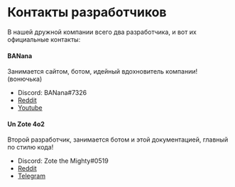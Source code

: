 # Контакты разработчиков

В нашей дружной компании всего два разработчика, и вот их официальные контакты:

#### BANana

Занимается сайтом, ботом, идейный вдохновитель компании! \(вонючька\)

* Discord: BANana\#7326
* [Reddit](https://www.reddit.com/u/BANanaD3V)
* [Youtube](https://www.youtube.com/channel/UCGXjpZJtGJHqUuNIt_90C9w)

#### Un Zote 4o2

Второй разработчик, занимается ботом и этой документацией, главный по стилю кода!

* Discord: Zote the Mighty\#0519
* [Reddit](https://www.reddit.com/u/Zote_the_Mighty_4o2)
* [Telegram](https://t.me/una_Espanola_4o2)

